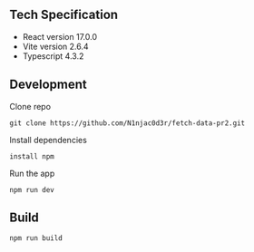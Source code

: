 
## Tech Specification
  - React version 17.0.0
  - Vite version 2.6.4
  - Typescript 4.3.2

## Development
Clone repo

	git clone https://github.com/N1njac0d3r/fetch-data-pr2.git

Install dependencies
	
	install npm

Run the app

	npm run dev

## Build

    npm run build
